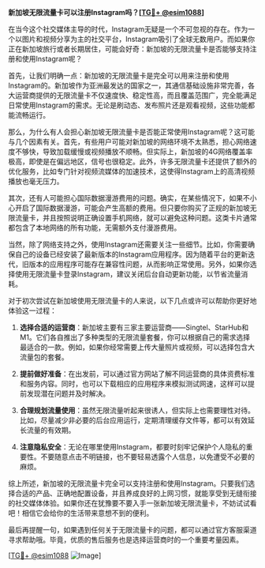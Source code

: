 **新加坡无限流量卡可以注册Instagram吗？[[TG💪+ @esim1088](https://t.me/s/esim1088)]**

在当今这个社交媒体主导的时代，Instagram无疑是一个不可忽视的存在。作为一个以图片和视频分享为主的社交平台，Instagram吸引了全球无数用户。而如果你正在新加坡旅行或者长期居住，可能会好奇：新加坡的无限流量卡是否能够支持注册和使用Instagram呢？

首先，让我们明确一点：新加坡的无限流量卡是完全可以用来注册和使用Instagram的。新加坡作为亚洲最发达的国家之一，其通信基础设施非常完善，各大运营商提供的无限流量卡不仅速度快、稳定性高，而且覆盖范围广，完全能满足日常使用Instagram的需求。无论是刷动态、发布照片还是观看视频，这些功能都能流畅运行。

那么，为什么有人会担心新加坡无限流量卡是否能正常使用Instagram呢？这可能与几个因素有关。首先，有些用户可能对新加坡的网络环境不太熟悉，担心网络速度不够快，导致加载缓慢或视频播放不顺畅。但实际上，新加坡的4G网络覆盖率极高，即使是在偏远地区，信号也很稳定。此外，许多无限流量卡还提供了额外的优化服务，比如专门针对视频流媒体的加速技术，这使得Instagram上的高清视频播放也毫无压力。

其次，还有人可能担心国际数据漫游费用的问题。确实，在某些情况下，如果不小心开启了国际数据漫游，可能会产生高额的费用。但只要你购买了正规的新加坡无限流量卡，并且按照说明正确设置手机网络，就可以避免这种问题。这类卡片通常都包含了本地网络的所有功能，无需额外支付漫游费用。

当然，除了网络支持之外，使用Instagram还需要关注一些细节。比如，你需要确保自己的设备已经安装了最新版本的Instagram应用程序。因为随着平台的更新迭代，旧版本的应用程序可能存在兼容性问题，从而影响正常使用。另外，如果你选择使用无限流量卡登录Instagram，建议关闭后台自动更新功能，以节省流量消耗。

对于初次尝试在新加坡使用无限流量卡的人来说，以下几点或许可以帮助你更好地体验这一过程：

1. **选择合适的运营商**：新加坡主要有三家主要运营商——Singtel、StarHub和M1。它们各自推出了多种类型的无限流量套餐，你可以根据自己的需求选择最适合的一款。例如，如果你经常需要上传大量照片或视频，可以选择包含大流量包的套餐。

2. **提前做好准备**：在出发前，可以通过官方网站了解不同运营商的具体资费标准和服务内容。同时，也可以下载相应的应用程序来模拟测试网速，这样可以提前发现潜在问题并及时解决。

3. **合理规划流量使用**：虽然无限流量听起来很诱人，但实际上也需要理性对待。比如，尽量减少非必要的后台应用运行，定期清理缓存文件等，都可以有效延长流量的有效期。

4. **注意隐私安全**：无论在哪里使用Instagram，都要时刻牢记保护个人隐私的重要性。不要随意点击不明链接，也不要轻易透露个人信息，以免遭受不必要的麻烦。

综上所述，新加坡的无限流量卡完全可以支持注册和使用Instagram。只要我们选择合适的产品、正确地配置设备，并且养成良好的上网习惯，就能享受到无缝衔接的社交媒体体验。如果你还在犹豫要不要入手一张新加坡无限流量卡，不妨试试看吧！相信它会给你的生活带来意想不到的便利。

最后再提醒一句，如果遇到任何关于无限流量卡的问题，都可以通过官方客服渠道寻求帮助哦。毕竟，优质的售后服务也是选择运营商时的一个重要考量因素。

[[TG💪+ @esim1088](https://t.me/s/esim1088) ![Image](https://i.postimg.cc/4NQfJmqS/Snipaste-2025-05-13-00-14-12.png)]